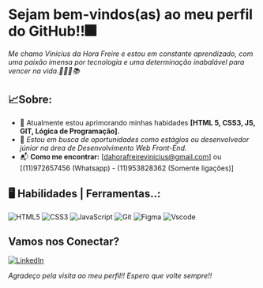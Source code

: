 # Sejam bem-vindos(as) ao meu perfil do GitHub!!🎆

*Me chamo Vinícius da Hora Freire e estou em constante aprendizado, com uma paixão imensa por tecnologia e uma determinação inabalável para vencer na vida.🚀👨‍💻📚*

## 📈Sobre:

- 🌱 Atualmente estou aprimorando minhas habidades **[HTML 5, CSS3, JS, GIT, Lógica de Programação].** 
- 💼 *Estou em busca de oportunidades como estágios ou desenvolvedor júnior na área de Desenvolvimento Web Front-End.* 
- 📬 **Como me encontrar:** [dahorafreirevinicius@gmail.com] ou [(11)972657456 (Whatsapp) - (11)953828362 (Somente ligações)]

## 🖥️ Habilidades | Ferramentas..:

![HTML5](https://img.shields.io/badge/HTML5-E34F26?style=for-the-badge&logo=html5&logoColor=white) ![CSS3](https://img.shields.io/badge/CSS3-1572B6?style=for-the-badge&logo=css3&logoColor=white) ![JavaScript](https://img.shields.io/badge/JavaScript-F7DF1E?style=for-the-badge&logo=javascript&logoColor=black) ![Git](https://img.shields.io/badge/GIT-E44C30?style=for-the-badge&logo=git&logoColor=white) ![Figma](https://img.shields.io/badge/Figma-696969?style=for-the-badge&logo=figma&logoColor=figma) ![Vscode](https://img.shields.io/badge/Vscode-007ACC?style=for-the-badge&logo=visual-studio-code&logoColor=white)


## Vamos nos Conectar?

[![LinkedIn](https://img.shields.io/badge/LinkedIn-0077B5?style=for-the-badge&logo=linkedin&logoColor=white)](https://www.linkedin.com/in/vinícius-dahora-freire//)


*Agradeço pela visita ao meu perfil!! Espero que volte sempre!!*
